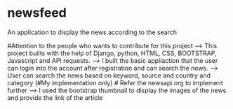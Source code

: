 # newsfeed
An application to display the news according to the search

#Attention to the people who wants to contribute for this project 
    --> This project builts with the help of Django, python, HTML, CSS, BOOTSTRAP, Javascript and API requests.
    --> I built the basic appliaction that the user can login into the account after registration and can search the news.
    --> User can search the news based on keyword, source and country and category (#My implementation only) # Refer the newsapi.org to implement further
    --> I used the bootstrap thumbnail to display the images of the news and provide the link of the article
